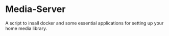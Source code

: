 # Media-Server
A script to insall docker and some essential applications for setting up your home media library.

